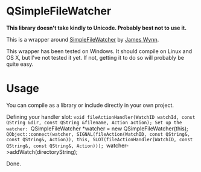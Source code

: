 QSimpleFileWatcher
=========
**This library doesn't take kindly to Unicode. Probably best not to use it.**

This is a wrapper around [SimpleFileWatcher](https://code.google.com/p/simplefilewatcher/) by [James Wynn](http://jameswynn.com/).

This wrapper has been tested on Windows. It should compile on Linux and OS X, but I've not tested it yet. If not, getting it to do so will probably be quite easy.

Usage
=========
You can compile as a library or include directly in your own project.

Defining your handler slot:
`void fileActionHandler(WatchID watchId, const QString &dir, const QString &filename, Action action);
Set up the watcher:
`QSimpleFileWatcher *watcher = new QSimpleFileWatcher(this);
`QObject::connect(watcher, SIGNAL(fileAction(WatchID, const QString&, const QString&, Action)), this, SLOT(fileActionHandler(WatchID, const QString&, const QString&, Action)));
`watcher->addWatch(directoryString);

Done.
